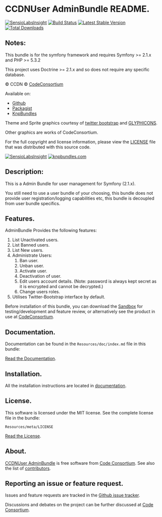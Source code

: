 CCDNUser AdminBundle README.
============================

[![SensioLabsInsight](https://insight.sensiolabs.com/projects/a37f7674-cfe2-487d-b9e3-f8f5ce158083/mini.png)](https://insight.sensiolabs.com/projects/a37f7674-cfe2-487d-b9e3-f8f5ce158083) [![Build Status](https://secure.travis-ci.org/codeconsortium/CCDNUserAdminBundle.png)](https://travis-ci.org/codeconsortium/CCDNUserAdminBundle) [![Latest Stable Version](https://poser.pugx.org/codeconsortium/ccdn-user-admin-bundle/v/stable.png)](https://packagist.org/packages/codeconsortium/ccdn-user-admin-bundle) [![Total Downloads](https://poser.pugx.org/codeconsortium/ccdn-user-admin-bundle/downloads.png)](https://packagist.org/packages/codeconsortium/ccdn-user-admin-bundle)

## Notes: 

This bundle is for the symfony framework and requires Symfony >= 2.1.x and PHP >= 5.3.2
  
This project uses Doctrine >= 2.1.x and so does not require any specific database.
  

&copy; CCDN &copy; [CodeConsortium](http://www.codeconsortium.com/)

Available on:
* [Github](http://www.github.com/codeconsortium/CCDNUserAdminBundle)
* [Packagist](https://packagist.org/packages/codeconsortium/ccdn-user-admin-bundle)
* [KnpBundles](http://knpbundles.com/codeconsortium/CCDNUserAdminBundle)

Theme and Sprite graphics courtesy of [twitter bootstrap](http://twitter.github.com/bootstrap/index.html) and [GLYPHICONS](http://glyphicons.com/).

Other graphics are works of CodeConsortium.

For the full copyright and license information, please view the [LICENSE](http://github.com/codeconsortium/CCDNUserAdminBundle/blob/master/Resources/meta/LICENSE) file that was distributed with this source code.

[![SensioLabsInsight](https://insight.sensiolabs.com/projects/a37f7674-cfe2-487d-b9e3-f8f5ce158083/big.png)](https://insight.sensiolabs.com/projects/a37f7674-cfe2-487d-b9e3-f8f5ce158083)
[![knpbundles.com](http://knpbundles.com/codeconsortium/CCDNUserAdminBundle/badge-short)](http://knpbundles.com/codeconsortium/CCDNUserAdminBundle) 

## Description:

This is a Admin Bundle for user management for Symfony (2.1.x).

You still need to use a user bundle of your choosing, this bundle does not provide user registration/logging capabilities etc, this bundle is decoupled from user bundle specifics.

## Features.

AdminBundle Provides the following features:

1. List Unactivated users.
2. List Banned users.
3. List New users.
4. Administrate Users:
	1. Ban user.
	2. Unban user.
	3. Activate user.
	4. Deactivation of user.
	5. Edit users account details. (Note: password is always kept secret as it is encrypted and cannot be decrypted.)
	6. Change users roles.
5. Utilises Twitter-Bootstrap interface by default.

Before installation of this bundle, you can download the [Sandbox](https://github.com/codeconsortium/CCDNSandBox) for testing/development and feature review, or alternatively see the product in use at [CodeConsortium](http://www.codeconsortium.com).

## Documentation.

Documentation can be found in the `Resources/doc/index.md` file in this bundle:

[Read the Documentation](http://github.com/codeconsortium/CCDNUserAdminBundle/blob/master/Resources/doc/index.md).

## Installation.

All the installation instructions are located in [documentation](http://github.com/codeconsortium/CCDNUserAdminBundle/blob/master/Resources/doc/install.md).

## License.

This software is licensed under the MIT license. See the complete license file in the bundle:

	Resources/meta/LICENSE

[Read the License](http://github.com/codeconsortium/CCDNUserAdminBundle/blob/master/Resources/meta/LICENSE).

## About.

[CCDNUser AdminBundle](http://github.com/codeconsortium/CCDNUserAdminBundle) is free software from [Code Consortium](http://www.codeconsortium.com). 
See also the list of [contributors](http://github.com/codeconsortium/CCDNUserAdminBundle/contributors).

## Reporting an issue or feature request.

Issues and feature requests are tracked in the [Github issue tracker](http://github.com/codeconsortium/CCDNUserAdminBundle/issues).

Discussions and debates on the project can be further discussed at [Code Consortium](http://www.codeconsortium.com).
